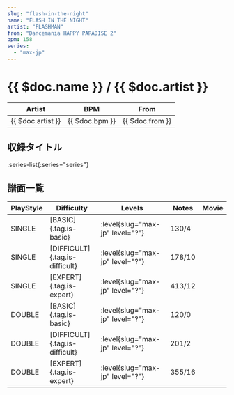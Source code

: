 ```yaml
---
slug: "flash-in-the-night"
name: "FLASH IN THE NIGHT"
artist: "FLASHMAN"
from: "Dancemania HAPPY PARADISE 2"
bpm: 158
series:
  - "max-jp"
---
```


# {{ $doc.name }} / {{ $doc.artist }}

|Artist|BPM|From|
|------|---|----|
|{{ $doc.artist }}|{{ $doc.bpm }}|{{ $doc.from }}|

## 収録タイトル

:series-list{:series="series"}

## 譜面一覧

|PlayStyle|Difficulty|Levels|Notes|Movie|
|---------|----------|------|-----|-----|
|SINGLE|[BASIC]{.tag.is-basic}|:level{slug="max-jp" level="?"}|130/4||
|SINGLE|[DIFFICULT]{.tag.is-difficult}|:level{slug="max-jp" level="?"}|178/10||
|SINGLE|[EXPERT]{.tag.is-expert}|:level{slug="max-jp" level="?"}|413/12||
|DOUBLE|[BASIC]{.tag.is-basic}|:level{slug="max-jp" level="?"}|120/0||
|DOUBLE|[DIFFICULT]{.tag.is-difficult}|:level{slug="max-jp" level="?"}|201/2||
|DOUBLE|[EXPERT]{.tag.is-expert}|:level{slug="max-jp" level="?"}|355/16||
